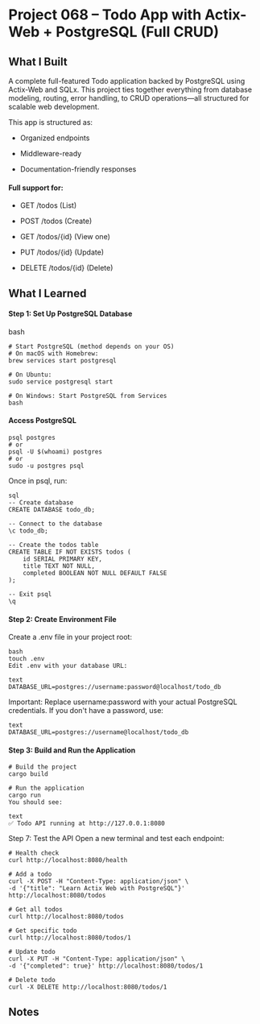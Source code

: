 # Project 068 – Todo App with Actix-Web + PostgreSQL (Full CRUD)  

## What I Built
A complete full-featured Todo application backed by PostgreSQL using Actix-Web and SQLx. This project ties together everything from database modeling, routing, error handling, to CRUD operations—all structured for scalable web development.

This app is structured  as:

- Organized endpoints

- Middleware-ready

- Documentation-friendly responses

#### Full support for:

- GET /todos (List)

- POST /todos (Create)

- GET /todos/{id} (View one)

- PUT /todos/{id} (Update)

- DELETE /todos/{id} (Delete)

## What I Learned

#### Step 1: Set Up PostgreSQL Database
bash
```
# Start PostgreSQL (method depends on your OS)
# On macOS with Homebrew:
brew services start postgresql

# On Ubuntu:
sudo service postgresql start

# On Windows: Start PostgreSQL from Services
bash
```
#### Access PostgreSQL 
```
psql postgres
# or
psql -U $(whoami) postgres
# or
sudo -u postgres psql
```
Once in psql, run:
```
sql
-- Create database
CREATE DATABASE todo_db;

-- Connect to the database
\c todo_db;

-- Create the todos table
CREATE TABLE IF NOT EXISTS todos (
    id SERIAL PRIMARY KEY,
    title TEXT NOT NULL,
    completed BOOLEAN NOT NULL DEFAULT FALSE
);

-- Exit psql
\q
```
#### Step 2: Create Environment File
Create a .env file in your project root:
```
bash
touch .env
Edit .env with your database URL:

text
DATABASE_URL=postgres://username:password@localhost/todo_db
```
Important: Replace username:password with your actual PostgreSQL credentials. If you don't have a password, use:
```
text
DATABASE_URL=postgres://username@localhost/todo_db
```

#### Step 3: Build and Run the Application
```
# Build the project
cargo build

# Run the application
cargo run
You should see:

text
✅ Todo API running at http://127.0.0.1:8080
```
Step 7: Test the API
Open a new terminal and test each endpoint:
```
# Health check
curl http://localhost:8080/health

# Add a todo
curl -X POST -H "Content-Type: application/json" \
-d '{"title": "Learn Actix Web with PostgreSQL"}' http://localhost:8080/todos

# Get all todos
curl http://localhost:8080/todos

# Get specific todo
curl http://localhost:8080/todos/1
 
# Update todo
curl -X PUT -H "Content-Type: application/json" \
-d '{"completed": true}' http://localhost:8080/todos/1
 
# Delete todo
curl -X DELETE http://localhost:8080/todos/1
```

## Notes
